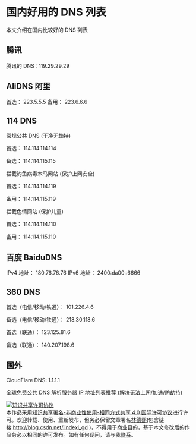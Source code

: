 # 国内好用的 DNS 列表

本文介绍在国内比较好的 DNS 列表

<!--more-->
<!-- CreateTime:2018/11/23 12:45:57 -->

<!-- csdn -->

## 腾讯

腾讯的 DNS : 119.29.29.29

## AliDNS 阿里

首选： 223.5.5.5
备用： 223.6.6.6

## 114 DNS

常规公共 DNS (干净无劫持)

首选： 114.114.114.114 

备选： 114.114.115.115

拦截钓鱼病毒木马网站 (保护上网安全)

首选： 114.114.114.119

备用： 114.114.115.119

拦截色情网站 (保护儿童)

首选： 114.114.114.110

备用： 114.114.115.110

## 百度 BaiduDNS

IPv4 地址： 180.76.76.76
IPv6 地址： 2400:da00::6666

## 360 DNS

首选（电信/移动/铁通）： 101.226.4.6

备选（电信/移动/铁通）： 218.30.118.6

首选（联通）： 123.125.81.6

备选（联通）： 140.207.198.6

## 国外

CloudFlare DNS:  1.1.1.1

[全球免费公共 DNS 解析服务器 IP 地址列表推荐 (解决无法上网/加速/防劫持)](https://www.iplaysoft.com/public-dns.html )

<a rel="license" href="http://creativecommons.org/licenses/by-nc-sa/4.0/"><img alt="知识共享许可协议" style="border-width:0" src="https://licensebuttons.net/l/by-nc-sa/4.0/88x31.png" /></a><br />本作品采用<a rel="license" href="http://creativecommons.org/licenses/by-nc-sa/4.0/">知识共享署名-非商业性使用-相同方式共享 4.0 国际许可协议</a>进行许可。欢迎转载、使用、重新发布，但务必保留文章署名[林德熙](http://blog.csdn.net/lindexi_gd)(包含链接:http://blog.csdn.net/lindexi_gd )，不得用于商业目的，基于本文修改后的作品务必以相同的许可发布。如有任何疑问，请与我[联系](mailto:lindexi_gd@163.com)。
